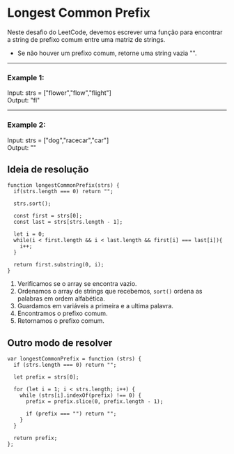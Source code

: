 # Longest Common Prefix
Neste desafio do LeetCode, devemos escrever uma função para encontrar a string de prefixo comum entre uma matriz de strings.
- Se não houver um prefixo comum, retorne uma string vazia "".

---

### Example 1:
Input: strs = ["flower","flow","flight"] </br>
Output: "fl"

---

### Example 2:
Input: strs = ["dog","racecar","car"]</br>
Output: ""


## Ideia de resolução

```
function longestCommonPrefix(strs) {
  if(strs.length === 0) return "";

  strs.sort();

  const first = strs[0];
  const last = strs[strs.length - 1];

  let i = 0;
  while(i < first.length && i < last.length && first[i] === last[i]){
    i++;
  }

  return first.substring(0, i);
}
```

1. Verificamos se o array se encontra vazio.
2. Ordenamos o array de strings que recebemos, `sort()` ordena as palabras em ordem alfabética.
3. Guardamos em variáveis a primeira e a ultima palavra.
4. Encontramos o prefixo comum.
5. Retornamos o prefixo comum.


## Outro modo de resolver
```
var longestCommonPrefix = function (strs) {
  if (strs.length === 0) return "";

  let prefix = strs[0];

  for (let i = 1; i < strs.length; i++) {
    while (strs[i].indexOf(prefix) !== 0) {
      prefix = prefix.slice(0, prefix.length - 1);

      if (prefix === "") return "";
    }
  }

  return prefix;
};
```